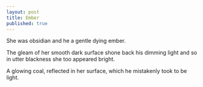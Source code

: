 ```yaml
---
layout: post
title: Ember
published: true
---
```


She was obsidian and he a gentle dying ember.

The gleam of her smooth dark surface shone back his dimming light 
and so in utter blackness she too appeared bright.

A glowing coal, reflected in her surface,
which he mistakenly took to be light.
